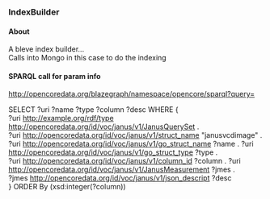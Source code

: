 ### IndexBuilder

#### About
A bleve index builder...  
Calls into Mongo in this case to do the indexing


#### SPARQL call for param info

http://opencoredata.org/blazegraph/namespace/opencore/sparql?query=


SELECT  ?uri ?name ?type ?column ?desc WHERE {  
?uri <http://example.org/rdf/type> <http://opencoredata.org/id/voc/janus/v1/JanusQuerySet> .   
?uri     <http://opencoredata.org/id/voc/janus/v1/struct_name> "janusvcdimage" .  
?uri   <http://opencoredata.org/id/voc/janus/v1/go_struct_name> ?name .
?uri  <http://opencoredata.org/id/voc/janus/v1/go_struct_type> ?type .  
?uri    <http://opencoredata.org/id/voc/janus/v1/column_id> ?column  .
?uri    <http://opencoredata.org/id/voc/janus/v1/JanusMeasurement> ?jmes .  
?jmes  <http://opencoredata.org/id/voc/janus/v1/json_descript>  ?desc  
}
ORDER By (xsd:integer(?column))